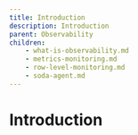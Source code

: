 ```yaml
---
title: Introduction
description: Introduction
parent: Observability
children:
    - what-is-observability.md
    - metrics-monitoring.md
    - row-level-monitoring.md
    - soda-agent.md
---
```


# Introduction
